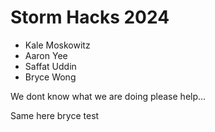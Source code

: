 # Storm Hacks 2024
- Kale Moskowitz
- Aaron Yee
- Saffat Uddin
- Bryce Wong

We dont know what we are doing please help...

Same here
bryce test